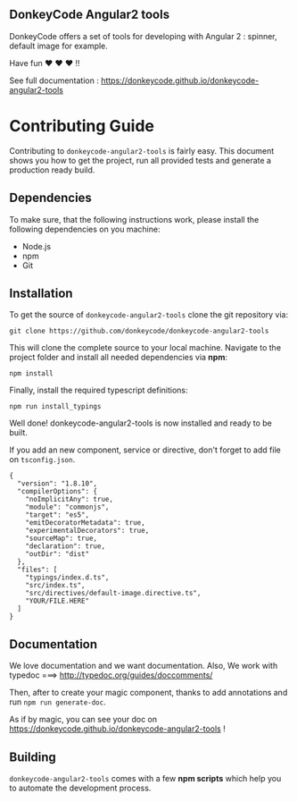 ## DonkeyCode Angular2 tools

DonkeyCode offers a set of tools for developing with Angular 2 : spinner, default image for example.

Have fun :heart: :heart: :heart: !!

See full documentation : https://donkeycode.github.io/donkeycode-angular2-tools

# Contributing Guide

Contributing to `donkeycode-angular2-tools` is fairly easy. This document shows you how to
get the project, run all provided tests and generate a production ready build.

## Dependencies

To make sure, that the following instructions work, please install the following dependencies
on you machine:

- Node.js
- npm
- Git

## Installation

To get the source of `donkeycode-angular2-tools` clone the git repository via:

`git clone https://github.com/donkeycode/donkeycode-angular2-tools`

This will clone the complete source to your local machine. Navigate to the project folder
and install all needed dependencies via **npm**:

`npm install`

Finally, install the required typescript definitions:

`npm run install_typings`

Well done! donkeycode-angular2-tools is now installed and ready to be built.

If you add an new component, service or directive, don't forget to add file on `tsconfig.json`.

````
{
  "version": "1.8.10",
  "compilerOptions": {
    "noImplicitAny": true,
    "module": "commonjs",
    "target": "es5",
    "emitDecoratorMetadata": true,
    "experimentalDecorators": true,
    "sourceMap": true,
    "declaration": true,
    "outDir": "dist"
  },
  "files": [
    "typings/index.d.ts",
    "src/index.ts",
    "src/directives/default-image.directive.ts",
    "YOUR/FILE.HERE"
  ]
}
````

## Documentation
We love documentation and we want documentation.
Also, We work with typedoc ===> http://typedoc.org/guides/doccomments/

Then, after to create your magic component, thanks to add annotations and run `npm run generate-doc`.

As if by magic, you can see your doc on https://donkeycode.github.io/donkeycode-angular2-tools !

## Building

`donkeycode-angular2-tools` comes with a few **npm scripts** which help you to automate
the development process.
